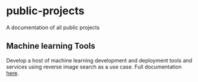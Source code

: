 # public-projects
A documentation of all public projects

## Machine learning Tools
Develop a host of machine learning development and deployment tools and services using reverse image search as a use case. Full documentation [here](https://github.com/robotstech/public-projects/machine-learning-tools/README.md).
